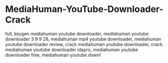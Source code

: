# MediaHuman-YouTube-Downloader-Crack
full, keygen mediahuman youtube downloader, mediahuman youtube downloader 3 9 9 28, mediahuman mp4 youtube downloader, mediahuman youtube downloader review, crack mediahuman youtube downloader, crack mediahuman youtube downloader idapro, mediahuman youtube downloader free, mediahuman youtube downl
